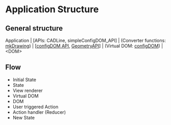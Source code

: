 # Application Structure

## General structure

Application
|
\[APIs: CADLine, simpleConfigDOM_API]
|
(Converter functions: [mkDrawing](https://github.com/kshowalter/mkDrawing))
|
[[configDOM API](https://github.com/kshowalter/configDOM_API), [GeometryAPI](https://github.com/kshowalter/GeometryAPI)]
|
(Virtual DOM: [configDOM](https://github.com/kshowalter/configdom))
|
\<DOM>

## Flow
* Initial State
* State
* View renderer
* Virtual DOM
* DOM
* User triggered Action
* Action handler (Reducer)
* New State
